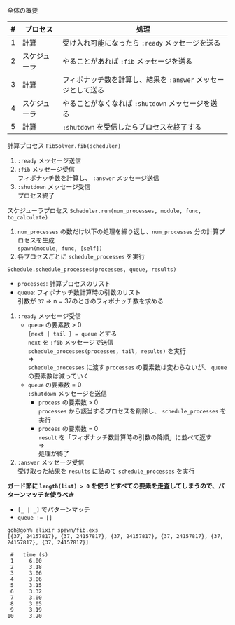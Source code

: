 全体の概要

\# | プロセス | 処理
--- | --- | ---
1 | 計算 | 受け入れ可能になったら `:ready` メッセージを送る
2 | スケジューラ | やることがあれば `:fib` メッセージを送る
3 | 計算 | フィボナッチ数を計算し、結果を `:answer` メッセージとして送る
4 | スケジューラ | やることがなくなれば `:shutdown` メッセージを送る
5 | 計算 | `:shutdown` を受信したらプロセスを終了する

計算プロセス
`FibSolver.fib(scheduler)`

1. `:ready` メッセージ送信
2. `:fib` メッセージ受信  
    フィボナッチ数を計算し、 `:answer` メッセージ送信
3. `:shutdown` メッセージ受信  
    プロセス終了

スケジューラプロセス
`Scheduler.run(num_processes, module, func, to_calculate)`

1. `num_processes` の数だけ以下の処理を繰り返し、`num_processes` 分の計算プロセスを生成  
    `spawn(module, func, [self])`
2. 各プロセスごとに `schedule_processes` を実行

`Schedule.schedule_processes(processes, queue, results)`
- `processes`: 計算プロセスのリスト
- `queue`: フィボナッチ数計算時の引数のリスト  
    引数が `37` => n = 37のときのフィボナッチ数を求める

1. `:ready` メッセージ受信  
    - `queue` の要素数 > 0  
        `{next | tail } = queue` とする  
        `next` を `:fib` メッセージで送信  
        `schedule_processes(processes, tail, results)` を実行  
        =>  
        `schedule_processes` に渡す `processes` の要素数は変わらないが、 `queue` の要素数は減っていく
    - `queue` の要素数 = 0  
        `:shutdown` メッセージを送信  
        - `process` の要素数 > 0  
            `processes` から該当するプロセスを削除し、 `schedule_processes` を実行
        - `process` の要素数 = 0  
            `result` を「フィボナッチ数計算時の引数の降順」に並べて返す  
            =>  
            処理が終了
2. `:answer` メッセージ受信  
    受け取った結果を `results` に詰めて `schedule_processes` を実行

**ガード節に `length(list) > 0` を使うとすべての要素を走査してしまうので、パターンマッチを使うべき**
- `[_ | _]` でパターンマッチ
- `queue != []`

```
goh@goh% elixir spawn/fib.exs
[{37, 24157817}, {37, 24157817}, {37, 24157817}, {37, 24157817}, {37, 24157817}, {37, 24157817}]

 #   time (s)
 1     6.00
 2     3.18
 3     3.06
 4     3.06
 5     3.15
 6     3.32
 7     3.00
 8     3.05
 9     3.19
10     3.20
```

